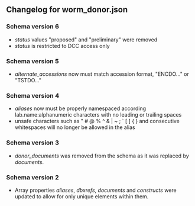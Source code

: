 ## Changelog for worm_donor.json

### Schema version 6

* *status* values "proposed" and "preliminary" were removed
* *status* is restricted to DCC access only

### Schema version 5

* *alternate_accessions* now must match accession format, "ENCDO..." or "TSTDO..."

### Schema version 4

* *aliases* now must be properly namespaced according lab.name:alphanumeric characters with no leading or trailing spaces
* unsafe characters such as " # @ % ^ & | ~ ; ` [ ] { } and consecutive whitespaces will no longer be allowed in the alias

### Schema version 3

* *donor_documents* was removed from the schema as it was replaced by *documents*.

### Schema version 2

* Array properties *aliases*, *dbxrefs*, *documents* and *constructs* were updated to allow for only unique elements within them.